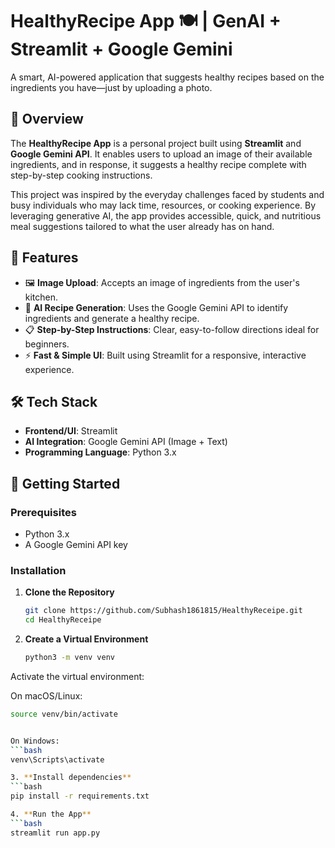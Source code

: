 # HealthyRecipe App 🍽️ | GenAI + Streamlit + Google Gemini

A smart, AI-powered application that suggests healthy recipes based on the ingredients you have—just by uploading a photo.

## 📌 Overview

The **HealthyRecipe App** is a personal project built using **Streamlit** and **Google Gemini API**. It enables users to upload an image of their available ingredients, and in response, it suggests a healthy recipe complete with step-by-step cooking instructions.

This project was inspired by the everyday challenges faced by students and busy individuals who may lack time, resources, or cooking experience. By leveraging generative AI, the app provides accessible, quick, and nutritious meal suggestions tailored to what the user already has on hand.

## 🎯 Features

- 🖼️ **Image Upload**: Accepts an image of ingredients from the user's kitchen.
- 🧠 **AI Recipe Generation**: Uses the Google Gemini API to identify ingredients and generate a healthy recipe.
- 📋 **Step-by-Step Instructions**: Clear, easy-to-follow directions ideal for beginners.
- ⚡ **Fast & Simple UI**: Built using Streamlit for a responsive, interactive experience.

## 🛠️ Tech Stack

- **Frontend/UI**: Streamlit
- **AI Integration**: Google Gemini API (Image + Text)
- **Programming Language**: Python 3.x

## 🚀 Getting Started

### Prerequisites

- Python 3.x
- A Google Gemini API key

### Installation

1. **Clone the Repository**
   ```bash
   git clone https://github.com/Subhash1861815/HealthyReceipe.git
   cd HealthyReceipe

2. **Create a Virtual Environment**
   ```bash
   python3 -m venv venv

Activate the virtual environment:

On macOS/Linux:
   ```bash
   source venv/bin/activate
   

On Windows:
   ```bash
   venv\Scripts\activate

3. **Install dependencies**
   ```bash
   pip install -r requirements.txt

4. **Run the App**
   ```bash
   streamlit run app.py
